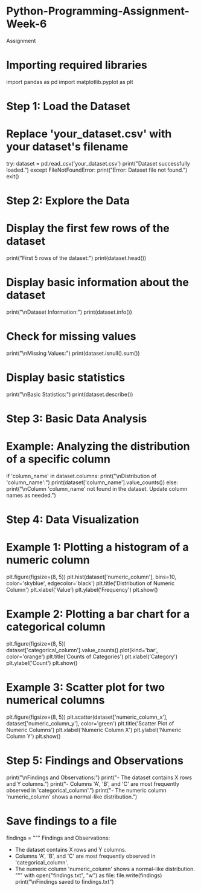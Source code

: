 # Python-Programming-Assignment-Week-6
Assignment
# Importing required libraries
import pandas as pd
import matplotlib.pyplot as plt

# Step 1: Load the Dataset
# Replace 'your_dataset.csv' with your dataset's filename
try:
    dataset = pd.read_csv('your_dataset.csv')
    print("Dataset successfully loaded.")
except FileNotFoundError:
    print("Error: Dataset file not found.")
    exit()

# Step 2: Explore the Data
# Display the first few rows of the dataset
print("First 5 rows of the dataset:")
print(dataset.head())

# Display basic information about the dataset
print("\nDataset Information:")
print(dataset.info())

# Check for missing values
print("\nMissing Values:")
print(dataset.isnull().sum())

# Display basic statistics
print("\nBasic Statistics:")
print(dataset.describe())

# Step 3: Basic Data Analysis
# Example: Analyzing the distribution of a specific column
if 'column_name' in dataset.columns:
    print("\nDistribution of 'column_name':")
    print(dataset['column_name'].value_counts())
else:
    print("\nColumn 'column_name' not found in the dataset. Update column names as needed.")

# Step 4: Data Visualization
# Example 1: Plotting a histogram of a numeric column
plt.figure(figsize=(8, 5))
plt.hist(dataset['numeric_column'], bins=10, color='skyblue', edgecolor='black')
plt.title('Distribution of Numeric Column')
plt.xlabel('Value')
plt.ylabel('Frequency')
plt.show()

# Example 2: Plotting a bar chart for a categorical column
plt.figure(figsize=(8, 5))
dataset['categorical_column'].value_counts().plot(kind='bar', color='orange')
plt.title('Counts of Categories')
plt.xlabel('Category')
plt.ylabel('Count')
plt.show()

# Example 3: Scatter plot for two numerical columns
plt.figure(figsize=(8, 5))
plt.scatter(dataset['numeric_column_x'], dataset['numeric_column_y'], color='green')
plt.title('Scatter Plot of Numeric Columns')
plt.xlabel('Numeric Column X')
plt.ylabel('Numeric Column Y')
plt.show()

# Step 5: Findings and Observations
print("\nFindings and Observations:")
print("- The dataset contains X rows and Y columns.")
print("- Columns 'A', 'B', and 'C' are most frequently observed in 'categorical_column'.")
print("- The numeric column 'numeric_column' shows a normal-like distribution.")

# Save findings to a file
findings = """
Findings and Observations:
- The dataset contains X rows and Y columns.
- Columns 'A', 'B', and 'C' are most frequently observed in 'categorical_column'.
- The numeric column 'numeric_column' shows a normal-like distribution.
"""
with open("findings.txt", "w") as file:
    file.write(findings)
print("\nFindings saved to findings.txt")
